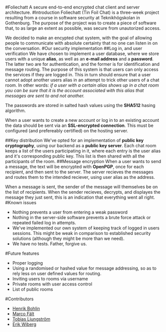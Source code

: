 #Foliechatt
A secure end-to-end encrypted chat client and server architecture.
#Introduction
Foliechatt (Tin Foil Chat) is a three-week project resulting from a course in software security at Teknikhögskolan in Gothenburg. The purpose of the project was to create a piece of software that, to as large an extent as possible, was secure from unautorized access.

We decided to make an encypted chat system, with the goal of allowing people to communicate with absolute certainty that no one can listen in on the conversation.
#Our security implementation
##Log in, and user verification
We have chosen to implement a user database, where we store users with a unique **alias**, as well as an **e-mail address** and a **password**. The latter two are for authentication, and the former is for identification and message routing. The purpose of this system is that users can only access the services if they are logged in. This in turn should ensure that a user cannot adopt another users alias in an attempt to trick other users of a chat room. In other words: *if a user with a certain alias shows up in a chat room you can be sure that it is the account associated with this alias that messages are sent to and not another.*

The passwords are stored in salted hash values using the **SHA512** hasing algorithm.

When a user wants to create a new account or log in to an existing account the data should be sent via an **SSL-encrypted connection**. This must be configured (and prefereably certified) on the hosting server.

##Key distribution
We've opted for an implementation of **public key cryptography**, using our backend as a **public key server**. Each chat room keeps a list of the users participating in it, where each entry is the user alias and it's corresponding public key. This list is then shared with all the participants of the room.
##Message encryption
When a user wants to send a message, the text will be encrypted with **OpenPGP**, once for each recipient, and then sent to the server. The server recieves the messages and routes them to the intended reciever, using user alias as the address.

When a message is sent, the sender of the message will themselves be on the list of recipients. When the sender recieves, decrypts, and displayes the message they just sent, this is an indication that everything went all right.
#Known issues
* Nothing prevents a user from entering a weak password
* Nothing in the server-side software prevents a brute force attack or repeated failed log in attempts.
* We've implemented our own system of keeping track of logged in users sessions. This might be weak in comparison to established security solutions (although they might be more than we need).
* We have no tests. Father, forgive us.

#Future features
* Proper logging
* Using a randomised or hashed value for message addressing, so as to rely less on user defined values for routing.
* Inviting users to rooms via username
* Private rooms with user access control
* List of public rooms

#Contributors
* [Henrik Bohlin](https://gitlab.com/HenrikBohlin)
* [Marco Fält](https://gitlab.com/marco.falt)
* [Tobias Ljungström](https://github.com/tobiasljungstrom)
* [Erik Wiberg](https://gitlab.com/erik-wiberg-87)